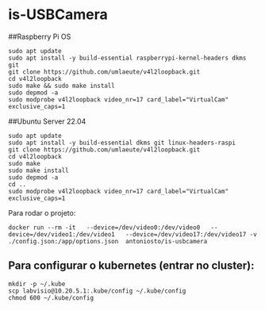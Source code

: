 # is-USBCamera

##Raspberry Pi OS

```
sudo apt update
sudo apt install -y build-essential raspberrypi-kernel-headers dkms git
git clone https://github.com/umlaeute/v4l2loopback.git
cd v4l2loopback
sudo make && sudo make install
sudo depmod -a
sudo modprobe v4l2loopback video_nr=17 card_label="VirtualCam" exclusive_caps=1
```

##Ubuntu Server 22.04
```
sudo apt update
sudo apt install -y build-essential dkms git linux-headers-raspi
git clone https://github.com/umlaeute/v4l2loopback.git
cd v4l2loopback
sudo make
sudo make install
sudo depmod -a
cd ..
sudo modprobe v4l2loopback video_nr=17 card_label="VirtualCam" exclusive_caps=1
```

Para rodar o projeto:
```
docker run --rm -it   --device=/dev/video0:/dev/video0   --device=/dev/video1:/dev/video1   --device=/dev/video17:/dev/video17 -v ./config.json:/app/options.json  antoniosto/is-usbcamera
```


## Para configurar o kubernetes (entrar no cluster):

```
mkdir -p ~/.kube
scp labvisio@10.20.5.1:.kube/config ~/.kube/config
chmod 600 ~/.kube/config
```
